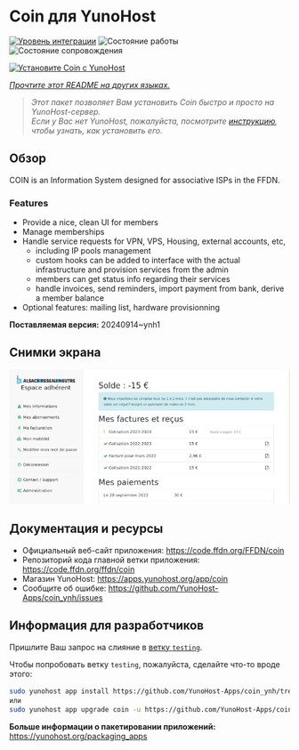<!--
Важно: этот README был автоматически сгенерирован <https://github.com/YunoHost/apps/tree/master/tools/readme_generator>
Он НЕ ДОЛЖЕН редактироваться вручную.
-->

# Coin для YunoHost

[![Уровень интеграции](https://apps.yunohost.org/badge/integration/coin)](https://ci-apps.yunohost.org/ci/apps/coin/)
![Состояние работы](https://apps.yunohost.org/badge/state/coin)
![Состояние сопровождения](https://apps.yunohost.org/badge/maintained/coin)

[![Установите Coin с YunoHost](https://install-app.yunohost.org/install-with-yunohost.svg)](https://install-app.yunohost.org/?app=coin)

*[Прочтите этот README на других языках.](./ALL_README.md)*

> *Этот пакет позволяет Вам установить Coin быстро и просто на YunoHost-сервер.*  
> *Если у Вас нет YunoHost, пожалуйста, посмотрите [инструкцию](https://yunohost.org/install), чтобы узнать, как установить его.*

## Обзор

COIN is an Information System designed for associative ISPs in the FFDN.

### Features

- Provide a nice, clean UI for members
- Manage memberships
- Handle service requests for VPN, VPS, Housing, external accounts, etc,
    - including IP pools management
    - custom hooks can be added to interface with the actual infrastructure and provision services from the admin
    - members can get status info regarding their services
    - handle invoices, send reminders, import payment from bank, derive a member balance
- Optional features: mailing list, hardware provisionning


**Поставляемая версия:** 20240914~ynh1

## Снимки экрана

![Снимок экрана Coin](./doc/screenshots/screenshot.png)

## Документация и ресурсы

- Официальный веб-сайт приложения: <https://code.ffdn.org/FFDN/coin>
- Репозиторий кода главной ветки приложения: <https://code.ffdn.org/ffdn/coin>
- Магазин YunoHost: <https://apps.yunohost.org/app/coin>
- Сообщите об ошибке: <https://github.com/YunoHost-Apps/coin_ynh/issues>

## Информация для разработчиков

Пришлите Ваш запрос на слияние в [ветку `testing`](https://github.com/YunoHost-Apps/coin_ynh/tree/testing).

Чтобы попробовать ветку `testing`, пожалуйста, сделайте что-то вроде этого:

```bash
sudo yunohost app install https://github.com/YunoHost-Apps/coin_ynh/tree/testing --debug
или
sudo yunohost app upgrade coin -u https://github.com/YunoHost-Apps/coin_ynh/tree/testing --debug
```

**Больше информации о пакетировании приложений:** <https://yunohost.org/packaging_apps>
